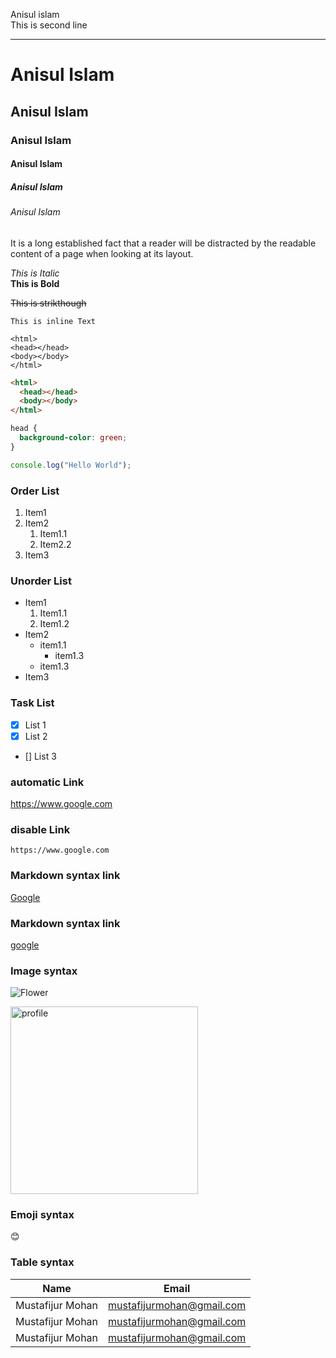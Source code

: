 <!-- Markdown Tutorial -->

Anisul islam <br/>
This is second line

---

<!-- Horizontal rule-->

# Anisul Islam

## Anisul Islam

### Anisul Islam

#### Anisul Islam

##### Anisul Islam

###### Anisul Islam

 <!-- Heading -->

<p> It is a long established fact that a reader will be distracted by the readable content of a page when looking at its layout. </p>

_This is Italic_  
**This is Bold**

~~This is strikthough~~

`This is inline Text`

```
<html>
<head></head>
<body></body>
</html>
```

```html
<html>
  <head></head>
  <body></body>
</html>
```

```css
head {
  background-color: green;
}
```

```javascript
console.log("Hello World");
```

### Order List

1. Item1
2. Item2
   1. Item1.1
   2. Item2.2
3. Item3

### Unorder List

- Item1
  1. Item1.1
  2. Item1.2
- Item2
  - item1.1
    - item1.3
  - item1.3
- Item3

### Task List

- [x] List 1
- [x] List 2
- [] List 3

### automatic Link

https://www.google.com

### disable Link

`https://www.google.com`

### Markdown syntax link

[Google](https://www.google.com)

### Markdown syntax link

[google][websitelink]

<!-- All link is here -->

[websitelink]: https://www.google.com

### Image syntax

![Flower](https://images.pexels.com/photos/10414895/pexels-photo-10414895.png?auto=compress&cs=tinysrgb&dpr=2&h=650&w=940)

<img src='https://images.pexels.com/photos/1914307/pexels-photo-1914307.jpeg?auto=compress&cs=tinysrgb&dpr=2&h=650&w=940' height='300' width='300' title='profile' />

### Emoji syntax

😊

### Table syntax

| Name | Email |
| ----- | ------|
|Mustafijur Mohan | mustafijurmohan@gmail.com
|Mustafijur Mohan | mustafijurmohan@gmail.com
|Mustafijur Mohan | mustafijurmohan@gmail.com
